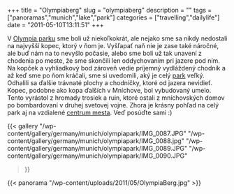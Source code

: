 +++
title = "Olympiaberg"
slug = "olympiaberg"
description = ""
tags = ["panoramas","munich","lake","park"]
categories = ["travelling","dailylife"]
date = "2011-05-10T13:11:51"
+++

V <a title="Jazero v Olympia parku"
href="http://www.ajka-andrej.com/2010/07/05/lake-in-the-olympia-park/">Olympia parku</a> sme boli
už niekoľkokrát, ale nejako sme sa nikdy nedostali na najvyšší kopec, ktorý v ňom je. Vyšľapať naň nie je zase také náročné, ale buď nám na to nevyšlo počasie, alebo sme boli už tak
unavení z chodenia po meste, že sme skončili len oddychovaním pri jazere pod ním. Na kopček a
vyhliadkový bod zároveň vedie príjemný vydláždený chodník a až keď sme po ňom kráčali, sme si
uvedomili, aký je celý <a title="Kam s návštevou"
href="http://www.ajka-andrej.com/2009/11/25/where-to-go-with-visitors/">park</a> veľký. Odhalili sa
ďalšie trávnaté plochy a chodníčky, ktoré od jazera nevidieť. Kopec, podobne ako kopa ďalších v
Mníchove, bol vybudovaný umelo. Tento vyrástol z hromady trosiek a ruin, ktoré ostali z
mníchovských domov po bombardovaní v druhej svetovej vojne. Zhora je krásny pohľad na celý park aj
na vzdialené <a title="Mníchov" href="http://www.ajka-andrej.com/2009/11/24/munich/">centrum
mesta</a>. Veď posúďte sami :)

{{< gallery
    "/wp-content/gallery/germany/munich/olympiapark/IMG_0087.JPG"
    "/wp-content/gallery/germany/munich/olympiapark/IMG_0088.jpg"
    "/wp-content/gallery/germany/munich/olympiapark/IMG_0089.JPG"
    "/wp-content/gallery/germany/munich/olympiapark/IMG_0090.JPG"
>}}

{{< panorama "/wp-content/uploads/2011/05/OlympiaBerg.jpg"  >}}
